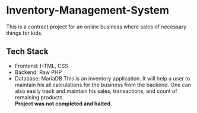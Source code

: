 # Inventory-Management-System
This is a contract project for an online business where sales of necessary things for kids. 
## Tech Stack
* Frontend: HTML, CSS
* Backend: Raw PHP 
* Database: MariaDB
This is an inventory application. It will help a user to maintain his all calculations for the business from the backend. One can also easily track and maintain his sales, transactions, and count of remaining products. <br>
**Project was not completed and halted.** 
